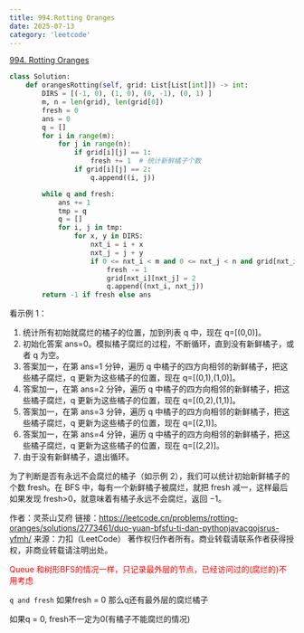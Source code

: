 ```yaml
---
title: 994.Rotting Oranges
date: 2025-07-13
category: 'leetcode'
---
```


[994. Rotting Oranges](https://leetcode.cn/problems/rotting-oranges/)

```python
class Solution:
    def orangesRotting(self, grid: List[List[int]]) -> int:
        DIRS = [(-1, 0), (1, 0), (0, -1), (0, 1) ]
        m, n = len(grid), len(grid[0])
        fresh = 0
        ans = 0
        q = []
        for i in range(m):
            for j in range(n):
                if grid[i][j] == 1:
                    fresh += 1  # 统计新鲜橘子个数
                if grid[i][j] == 2:
                    q.append((i, j))

        while q and fresh:
            ans += 1
            tmp = q
            q = []
            for i, j in tmp:
                for x, y in DIRS:
                    nxt_i = i + x
                    nxt_j = j + y
                    if 0 <= nxt_i < m and 0 <= nxt_j < n and grid[nxt_i][nxt_j] == 1:
                        fresh -= 1
                        grid[nxt_i][nxt_j] = 2
                        q.append((nxt_i, nxt_j))
        return -1 if fresh else ans
```

看示例 1：

1. 统计所有初始就腐烂的橘子的位置，加到列表 q 中，现在 q=[(0,0)]。
2. 初始化答案 ans=0。模拟橘子腐烂的过程，不断循环，直到没有新鲜橘子，或者 q 为空。
3. 答案加一，在第 ans=1 分钟，遍历 q 中橘子的四方向相邻的新鲜橘子，把这些橘子腐烂，q 更新为这些橘子的位置，现在 q=[(0,1),(1,0)]。
4. 答案加一，在第 ans=2 分钟，遍历 q 中橘子的四方向相邻的新鲜橘子，把这些橘子腐烂，q 更新为这些橘子的位置，现在 q=[(0,2),(1,1)]。
5. 答案加一，在第 ans=3 分钟，遍历 q 中橘子的四方向相邻的新鲜橘子，把这些橘子腐烂，q 更新为这些橘子的位置，现在 q=[(2,1)]。
6. 答案加一，在第 ans=4 分钟，遍历 q 中橘子的四方向相邻的新鲜橘子，把这些橘子腐烂，q 更新为这些橘子的位置，现在 q=[(2,2)]。
7. 由于没有新鲜橘子，退出循环。

为了判断是否有永远不会腐烂的橘子（如示例 2），我们可以统计初始新鲜橘子的个数 fresh。在 BFS 中，每有一个新鲜橘子被腐烂，就把 fresh 减一，这样最后如果发现 fresh>0，就意味着有橘子永远不会腐烂，返回 −1。

作者：灵茶山艾府
链接：https://leetcode.cn/problems/rotting-oranges/solutions/2773461/duo-yuan-bfsfu-ti-dan-pythonjavacgojsrus-yfmh/
来源：力扣（LeetCode）
著作权归作者所有。商业转载请联系作者获得授权，非商业转载请注明出处。

<font color='red'>Queue 和树形BFS的情况一样，只记录最外层的节点，已经访问过的(腐烂的)不用考虑</font>

`q and fresh` 如果fresh = 0 那么q还有最外层的腐烂橘子

如果q = 0, fresh不一定为0(有橘子不能腐烂的情况)
